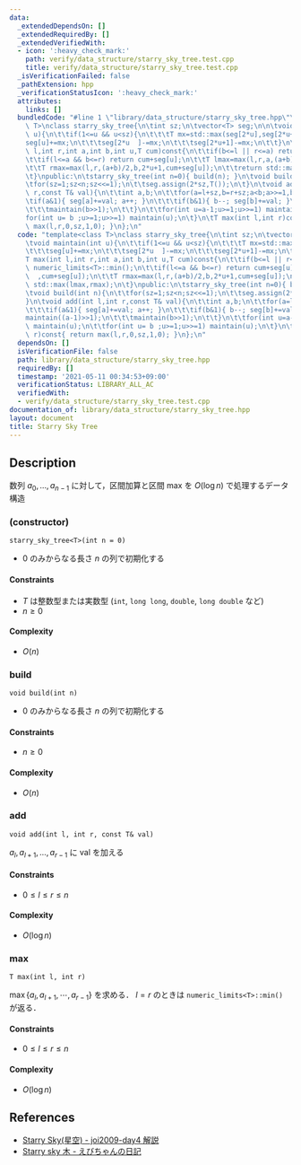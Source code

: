 ```yaml
---
data:
  _extendedDependsOn: []
  _extendedRequiredBy: []
  _extendedVerifiedWith:
  - icon: ':heavy_check_mark:'
    path: verify/data_structure/starry_sky_tree.test.cpp
    title: verify/data_structure/starry_sky_tree.test.cpp
  _isVerificationFailed: false
  _pathExtension: hpp
  _verificationStatusIcon: ':heavy_check_mark:'
  attributes:
    links: []
  bundledCode: "#line 1 \"library/data_structure/starry_sky_tree.hpp\"\ntemplate<class\
    \ T>\nclass starry_sky_tree{\n\tint sz;\n\tvector<T> seg;\n\n\tvoid maintain(int\
    \ u){\n\t\tif(1<=u && u<sz){\n\t\t\tT mx=std::max(seg[2*u],seg[2*u+1]);\n\t\t\t\
    seg[u]+=mx;\n\t\t\tseg[2*u  ]-=mx;\n\t\t\tseg[2*u+1]-=mx;\n\t\t}\n\t}\n\tT max(int\
    \ l,int r,int a,int b,int u,T cum)const{\n\t\tif(b<=l || r<=a) return numeric_limits<T>::min();\n\
    \t\tif(l<=a && b<=r) return cum+seg[u];\n\t\tT lmax=max(l,r,a,(a+b)/2,2*u  ,cum+seg[u]);\n\
    \t\tT rmax=max(l,r,(a+b)/2,b,2*u+1,cum+seg[u]);\n\t\treturn std::max(lmax,rmax);\n\
    \t}\npublic:\n\tstarry_sky_tree(int n=0){ build(n); }\n\tvoid build(int n){\n\t\
    \tfor(sz=1;sz<n;sz<<=1);\n\t\tseg.assign(2*sz,T());\n\t}\n\tvoid add(int l,int\
    \ r,const T& val){\n\t\tint a,b;\n\t\tfor(a=l+sz,b=r+sz;a<b;a>>=1,b>>=1){\n\t\t\
    \tif(a&1){ seg[a]+=val; a++; }\n\t\t\tif(b&1){ b--; seg[b]+=val; }\n\t\t\tmaintain((a-1)>>1);\n\
    \t\t\tmaintain(b>>1);\n\t\t}\n\t\tfor(int u=a-1;u>=1;u>>=1) maintain(u);\n\t\t\
    for(int u= b ;u>=1;u>>=1) maintain(u);\n\t}\n\tT max(int l,int r)const{ return\
    \ max(l,r,0,sz,1,0); }\n};\n"
  code: "template<class T>\nclass starry_sky_tree{\n\tint sz;\n\tvector<T> seg;\n\n\
    \tvoid maintain(int u){\n\t\tif(1<=u && u<sz){\n\t\t\tT mx=std::max(seg[2*u],seg[2*u+1]);\n\
    \t\t\tseg[u]+=mx;\n\t\t\tseg[2*u  ]-=mx;\n\t\t\tseg[2*u+1]-=mx;\n\t\t}\n\t}\n\t\
    T max(int l,int r,int a,int b,int u,T cum)const{\n\t\tif(b<=l || r<=a) return\
    \ numeric_limits<T>::min();\n\t\tif(l<=a && b<=r) return cum+seg[u];\n\t\tT lmax=max(l,r,a,(a+b)/2,2*u\
    \  ,cum+seg[u]);\n\t\tT rmax=max(l,r,(a+b)/2,b,2*u+1,cum+seg[u]);\n\t\treturn\
    \ std::max(lmax,rmax);\n\t}\npublic:\n\tstarry_sky_tree(int n=0){ build(n); }\n\
    \tvoid build(int n){\n\t\tfor(sz=1;sz<n;sz<<=1);\n\t\tseg.assign(2*sz,T());\n\t\
    }\n\tvoid add(int l,int r,const T& val){\n\t\tint a,b;\n\t\tfor(a=l+sz,b=r+sz;a<b;a>>=1,b>>=1){\n\
    \t\t\tif(a&1){ seg[a]+=val; a++; }\n\t\t\tif(b&1){ b--; seg[b]+=val; }\n\t\t\t\
    maintain((a-1)>>1);\n\t\t\tmaintain(b>>1);\n\t\t}\n\t\tfor(int u=a-1;u>=1;u>>=1)\
    \ maintain(u);\n\t\tfor(int u= b ;u>=1;u>>=1) maintain(u);\n\t}\n\tT max(int l,int\
    \ r)const{ return max(l,r,0,sz,1,0); }\n};\n"
  dependsOn: []
  isVerificationFile: false
  path: library/data_structure/starry_sky_tree.hpp
  requiredBy: []
  timestamp: '2021-05-11 00:34:53+09:00'
  verificationStatus: LIBRARY_ALL_AC
  verifiedWith:
  - verify/data_structure/starry_sky_tree.test.cpp
documentation_of: library/data_structure/starry_sky_tree.hpp
layout: document
title: Starry Sky Tree
---
```


## Description
数列 $a_0,\ldots,a_{n-1}$ に対して，区間加算と区間 max を $O(\log n)$ で処理するデータ構造

### (constructor)
```
starry_sky_tree<T>(int n = 0)
```
- $0$ のみからなる長さ $n$ の列で初期化する

#### Constraints
- $T$ は整数型または実数型 (``int``, ``long long``, ``double``, ``long double`` など)
- $n\ge0$

#### Complexity
- $O(n)$

### build
```
void build(int n)
```
- $0$ のみからなる長さ $n$ の列で初期化する

#### Constraints
- $n\ge0$

#### Complexity
- $O(n)$

### add
```
void add(int l, int r, const T& val)
```
$a_l,a_{l+1},\ldots,a_{r-1}$ に $\mathrm{val}$ を加える

#### Constraints
- $0\le l\le r\le n$

#### Complexity
- $O(\log n)$

### max
```
T max(int l, int r)
```
$\max\lbrace a_l,a_{l+1},\cdots,a_{r-1}\rbrace$ を求める．
$l=r$ のときは ``numeric_limits<T>::min()`` が返る．

#### Constraints
- $0\le l\le r\le n$

#### Complexity
- $O(\log n)$

## References
- [Starry Sky(星空) - joi2009-day4 解説](https://qnighy.github.io/informatics-olympiad/joi2009-day4-starry_sky-comment.html)
- [Starry sky 木 - えびちゃんの日記](https://rsk0315.hatenablog.com/entry/2019/06/21/174953)
